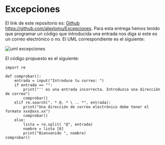 # Excepciones
El link de este repositorio es: [Github](https://github.com/alexlomu/Excepciones)
https://github.com/alexlomu/Excepciones.
Para esta entrega hemos tenido que programar un código que introducida una entrada nos diga si este es un correo electrónico o no.
El UML correspondiente es el siguiente:

![uml excepciones](https://user-images.githubusercontent.com/91721507/161435859-0ed2e7f1-3c5e-4697-b615-210a067a666c.PNG)

El código propuesto es el siguiente:
```
import re

def comprobar():
    entrada = input("Introduce tu correo: ")
    if entrada == "":
        print("'' es una entrada incorrecta. Introduzca una dirección de correo")
        comprobar()
    elif re.search(". * @. * \ .. *", entrada):
        print("Una dirección de correo electrónico debe tener el formato xxx@xxx.xx")
        comprobar()
    else:
        lista = re.split( "@", entrada)
        nombre = lista [0]
        print("Bienvenido ", nombre)
comprobar()
```
